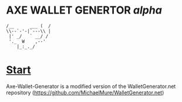 # AXE WALLET GENERTOR _alpha_
```
/__      ___ (  /     
\\--`-'-|`---\\ | 
 |' _/   ` __/ /
 '._  W    ,--'      
    |_:_._/
```

# [Start](https://axerunners.github.io/axe-wallet-generator)

Axe-Wallet-Generator is a modified version of the WalletGenerator.net repository (https://github.com/MichaelMure/WalletGenerator.net)
